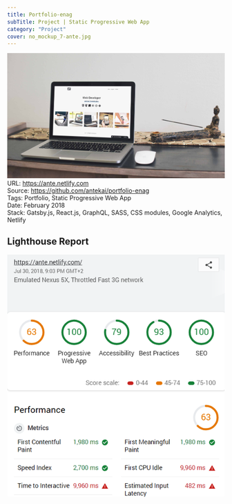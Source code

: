 ```yaml
---
title: Portfolio-enag 
subTitle: Project | Static Progressive Web App
category: "Project"
cover: no_mockup_7-ante.jpg
---
```

![Mockup - portfolio-enag](./no_mockup_7-ante.jpg)
URL: https://ante.netlify.com  
Source: https://github.com/antekai/portfolio-enag  
Tags: Portfolio, Static Progressive Web App  
Date: February 2018  
Stack: Gatsby.js, React.js, GraphQL, SASS, CSS modules, Google Analytics, Netlify 

## Lighthouse Report
![Lighthouse report](./ante-lr2.png)